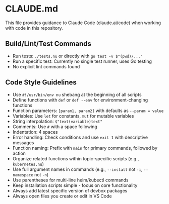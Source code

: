 # CLAUDE.md

This file provides guidance to Claude Code (claude.ai/code) when working with code in this repository.

## Build/Lint/Test Commands
- Run tests: `./tests.nu` or directly with `go test -v $"(pwd)/..."`
- Run a specific test: Currently no single test runner, uses Go testing
- No explicit lint commands found

## Code Style Guidelines
- Use `#!/usr/bin/env nu` shebang at the beginning of all scripts
- Define functions with `def` or `def --env` for environment-changing functions
- Function parameters: `[param1, param2]` with defaults as `--param = value`
- Variables: Use `let` for constants, `mut` for mutable variables
- String interpolation: `$"text(variable)text"`
- Comments: Use `#` with a space following
- Indentation: 4 spaces
- Error handling: Check conditions and use `exit 1` with descriptive messages
- Function naming: Prefix with `main` for primary commands, followed by action
- Organize related functions within topic-specific scripts (e.g., `kubernetes.nu`)
- Use full argument names in commands (e.g., `--install` not `-i`, `--namespace` not `-n`)
- Use parentheses for multi-line helm/kubectl commands
- Keep installation scripts simple - focus on core functionality
- Always add latest specific version of devbox packages
- Always open files you create or edit in VS Code